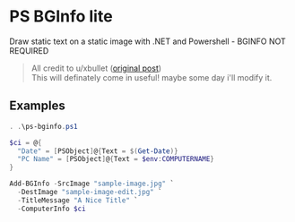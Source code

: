# PS BGInfo lite
Draw static text on a static image with .NET and Powershell - BGINFO NOT REQUIRED

>All credit to u/xbullet ([original post](https://www.reddit.com/r/PowerShell/comments/8tu8vs/script_share_implementing_bginfo_in_powershell/))  
>This will definately come in useful! maybe some day i'll modify it.

## Examples

```Powershell
. .\ps-bginfo.ps1

$ci = @{
  "Date" = [PSObject]@{Text = $(Get-Date)}
  "PC Name" = [PSObject]@{Text = $env:COMPUTERNAME}
}

Add-BGInfo -SrcImage "sample-image.jpg" `
  -DestImage "sample-image-edit.jpg" `
  -TitleMessage "A Nice Title" `
  -ComputerInfo $ci
```
